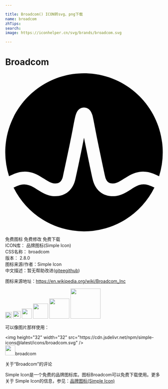 ```yaml
---

title: Broadcom() ICON转svg、png下载
name: broadcom
zhTips: 
search: 
image: https://iconhelper.cn/svg/brands/broadcom.svg

---
```


# Broadcom  <small style="font-size: 60%;font-weight: 100"></small>

<div id="svg" class="svg-wrap">
<svg role="img" xmlns="http://www.w3.org/2000/svg" viewBox="0 0 24 24"><title>Broadcom icon</title><path d="M12 0C5.37 0 0 5.37 0 12A12 12 0 0 0 .574 15.62C.848 15.5 1.14 15.36 1.43 15.24C2.8 14.7 4.06 14.88 5.31 15.64C5.31 15.64 5.77 15.92 5.91 16C6.5 16.38 7.05 16.73 7.58 16.73C8.09 16.73 8.59 16.59 8.8 15.61C9.13 14.08 9.94 10.31 10.29 8.45C10.5 7.35 10.61 6.76 10.73 6.36C10.93 5.65 11.31 5.27 11.84 5.21C11.84 5.21 11.93 5.2 12 5.2C12.07 5.2 12.15 5.21 12.15 5.21C12.69 5.27 13.07 5.65 13.28 6.36C13.39 6.76 13.5 7.35 13.71 8.45C14.06 10.31 14.87 14.08 15.2 15.61C15.41 16.59 15.91 16.73 16.42 16.73C16.95 16.73 17.5 16.38 18.09 16C18.23 15.92 18.69 15.64 18.69 15.64C19.95 14.88 21.2 14.7 22.57 15.24C22.87 15.36 23.16 15.5 23.44 15.63A12 12 0 0 0 24 12C24 5.37 18.63 0 12 0M12 9.79C11.6 11.8 11 14.71 10.7 16C10.34 17.7 9.2 18.66 7.58 18.66C6.5 18.66 5.64 18.12 4.88 17.65C4.5 17.4 4.08 17.13 3.63 17A2.32 2.32 0 0 0 2.21 16.97A6.11 6.11 0 0 0 1.27 17.36A12 12 0 0 0 12 24A12 12 0 0 0 22.73 17.35A6.08 6.08 0 0 0 21.79 16.96A2.32 2.32 0 0 0 20.38 16.97C19.92 17.13 19.5 17.4 19.12 17.65C18.36 18.12 17.5 18.66 16.42 18.66C14.8 18.66 13.67 17.7 13.3 16C13 14.71 12 9.79 12 9.79Z"/></svg>
</div>
<detail full-name='broadcom'></detail>

<div class="detail-page">
<p>
<span><span class="badge-success badge">免费图标</span> <span class="badge-success badge">免费修改</span>  <span class="badge-success badge">免费下载</span> </span>
<br/>
<span>
ICON库：
<span class="badge-secondary badge">品牌图标(Simple Icon)</span> 
</span>
<br/>
<span>
CSS名称：
<span class="badge-secondary badge">broadcom</span> 
</span>

<br/>
<span>
版本：
<span class="badge-secondary badge">2.8.0</span> 
</span>
<br/>
<span>图标来源/作者：<span class="badge-light badge">Simple Icon</span></span> 
<br/>
<span class="zh-detail">中文描述：暂无<span class="help-link"><span>帮助改进</span>(<a href="https://gitee.com/liuwave/icon-helper/edit/master/json/brands/broadcom.json" target="_blank" rel="noopener noreferrer">gitee</a><a href="https://github.com/liuwave/icon-helper/edit/master/json/brands/broadcom.json" target="_blank" rel="noopener noreferrer">github</a></span>)</span><br/>
</p>
</div><div class="description description alert alert-light"><p>图标来源地址：<a href="https://en.wikipedia.org/wiki/Broadcom_Inc" target="_blank" rel="noopener noreferrer">https://en.wikipedia.org/wiki/Broadcom_Inc</a></p></div>
<div class="alert alert-dark">
<img height="21" width="21" src="https://cdn.jsdelivr.net/npm/simple-icons@latest/icons/broadcom.svg" />
<img height="24" width="24" src="https://cdn.jsdelivr.net/npm/simple-icons@latest/icons/broadcom.svg" />
<img height="32" width="32" src="https://cdn.jsdelivr.net/npm/simple-icons@latest/icons/broadcom.svg" />
<img height="48" width="48" src="https://cdn.jsdelivr.net/npm/simple-icons@latest/icons/broadcom.svg" />
<img height="64" width="64" src="https://cdn.jsdelivr.net/npm/simple-icons@latest/icons/broadcom.svg" />
<img height="96" width="96" src="https://cdn.jsdelivr.net/npm/simple-icons@latest/icons/broadcom.svg" />

</div>
<div>
  <p>可以像图片那样使用：    
  </p>
  <div class="alert alert-primary" style="font-size: 14px">
    &lt;img height="32" width="32" src="https://cdn.jsdelivr.net/npm/simple-icons@latest/icons/broadcom.svg" /&gt;
    <copy-btn content='<img height="32" width="32" src="https://cdn.jsdelivr.net/npm/simple-icons@latest/icons/broadcom.svg" />'></copy-btn>
  </div>
  <div class="alert alert-secondary">
    <img height="32" width="32" src="https://cdn.jsdelivr.net/npm/simple-icons@latest/icons/broadcom.svg" />broadcom
    <copy-btn content="broadcom" btn-title="复制图标名称"></copy-btn>
  </div>
</div>

<Vssue title="关于“Broadcom”的评论" >关于“Broadcom”的评论</Vssue>


<div><p>Simple Icon是一个免费的品牌图标库。图标Broadcom可以免费下载使用。更多关于  Simple Icon的信息，参见：<a target="_blank" href="https://iconhelper.cn/brands.html">品牌图标(Simple Icon)</a>
</p></div>
